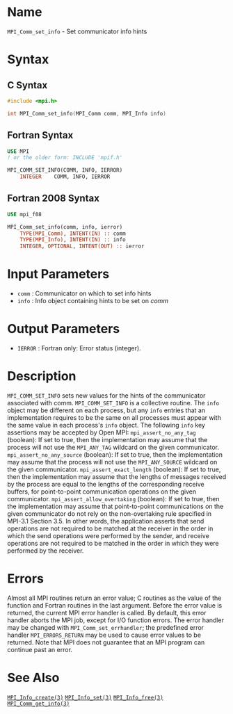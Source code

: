 # Name

`MPI_Comm_set_info` - Set communicator info hints

# Syntax

## C Syntax

```c
#include <mpi.h>

int MPI_Comm_set_info(MPI_Comm comm, MPI_Info info)
```

## Fortran Syntax

```fortran
USE MPI
! or the older form: INCLUDE 'mpif.h'

MPI_COMM_SET_INFO(COMM, INFO, IERROR)
    INTEGER    COMM, INFO, IERROR 
```

## Fortran 2008 Syntax

```fortran
USE mpi_f08

MPI_Comm_set_info(comm, info, ierror)
    TYPE(MPI_Comm), INTENT(IN) :: comm
    TYPE(MPI_Info), INTENT(IN) :: info
    INTEGER, OPTIONAL, INTENT(OUT) :: ierror
```


# Input Parameters

* `comm` : Communicator on which to set info hints
* `info` : Info object containing hints to be set on *comm*

# Output Parameters

* `IERROR` : Fortran only: Error status (integer).

# Description

`MPI_COMM_SET_INFO` sets new values for the hints of the communicator
associated with comm. `MPI_COMM_SET_INFO` is a collective routine. The
`info` object may be different on each process, but any `info` entries that
an implementation requires to be the same on all processes must appear
with the same value in each process's `info` object.
The following `info` key assertions may be accepted by Open MPI:
`mpi_assert_no_any_tag` (boolean): If set to true, then the
implementation may assume that the process will not use the `MPI_ANY_TAG`
wildcard on the given communicator.
`mpi_assert_no_any_source` (boolean): If set to true, then the
implementation may assume that the process will not use the
`MPI_ANY_SOURCE` wildcard on the given communicator.
`mpi_assert_exact_length` (boolean): If set to true, then the
implementation may assume that the lengths of messages received by the
process are equal to the lengths of the corresponding receive buffers,
for point-to-point communication operations on the given communicator.
`mpi_assert_allow_overtaking` (boolean): If set to true, then the
implementation may assume that point-to-point communications on the
given communicator do not rely on the non-overtaking rule specified in
MPI-3.1 Section 3.5. In other words, the application asserts that send
operations are not required to be matched at the receiver in the order
in which the send operations were performed by the sender, and receive
operations are not required to be matched in the order in which they
were performed by the receiver.

# Errors

Almost all MPI routines return an error value; C routines as the value
of the function and Fortran routines in the last argument.
Before the error value is returned, the current MPI error handler is
called. By default, this error handler aborts the MPI job, except for
I/O function errors. The error handler may be changed with
`MPI_Comm_set_errhandler`; the predefined error handler `MPI_ERRORS_RETURN`
may be used to cause error values to be returned. Note that MPI does not
guarantee that an MPI program can continue past an error.

# See Also

[`MPI_Info_create(3)`](./?file=MPI_Info_create.md)
[`MPI_Info_set(3)`](./?file=MPI_Info_set.md)
[`MPI_Info_free(3)`](./?file=MPI_Info_free.md)
[`MPI_Comm_get_info(3)`](./?file=MPI_Comm_get_info.md)
